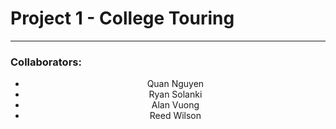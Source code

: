 <h1> Project 1 - College Touring </h1>
<hr>
<h3> Collaborators: </h3>
<center>
	<ul>
		<li>Quan Nguyen</li>
		<li>Ryan Solanki</li>
		<li>Alan Vuong</li>
		<li>Reed Wilson</li>
	</ul>
</center>
